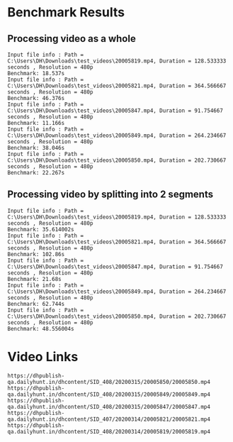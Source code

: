 # Benchmark Results

## Processing video as a whole 

    Input file info : Path = C:\Users\DH\Downloads\test_videos\20005819.mp4, Duration = 128.533333 seconds , Resolution = 480p
    Benchmark: 18.537s
    Input file info : Path = C:\Users\DH\Downloads\test_videos\20005821.mp4, Duration = 364.566667 seconds , Resolution = 480p
    Benchmark: 46.376s
    Input file info : Path = C:\Users\DH\Downloads\test_videos\20005847.mp4, Duration = 91.754667 seconds , Resolution = 480p
    Benchmark: 11.166s
    Input file info : Path = C:\Users\DH\Downloads\test_videos\20005849.mp4, Duration = 264.234667 seconds , Resolution = 480p
    Benchmark: 38.046s
    Input file info : Path = C:\Users\DH\Downloads\test_videos\20005850.mp4, Duration = 202.730667 seconds , Resolution = 480p
    Benchmark: 22.267s

## Processing video by splitting into 2 segments

    Input file info : Path = C:\Users\DH\Downloads\test_videos\20005819.mp4, Duration = 128.533333 seconds , Resolution = 480p
    Benchmark: 35.614002s
    Input file info : Path = C:\Users\DH\Downloads\test_videos\20005821.mp4, Duration = 364.566667 seconds , Resolution = 480p
    Benchmark: 102.86s
    Input file info : Path = C:\Users\DH\Downloads\test_videos\20005847.mp4, Duration = 91.754667 seconds , Resolution = 480p
    Benchmark: 21.68s
    Input file info : Path = C:\Users\DH\Downloads\test_videos\20005849.mp4, Duration = 264.234667 seconds , Resolution = 480p
    Benchmark: 62.744s
    Input file info : Path = C:\Users\DH\Downloads\test_videos\20005850.mp4, Duration = 202.730667 seconds , Resolution = 480p
    Benchmark: 48.556004s

# Video Links

    https://dhpublish-qa.dailyhunt.in/dhcontent/SID_408/20200315/20005850/20005850.mp4
    https://dhpublish-qa.dailyhunt.in/dhcontent/SID_408/20200315/20005849/20005849.mp4
    https://dhpublish-qa.dailyhunt.in/dhcontent/SID_408/20200315/20005847/20005847.mp4
    https://dhpublish-qa.dailyhunt.in/dhcontent/SID_407/20200314/20005821/20005821.mp4
    https://dhpublish-qa.dailyhunt.in/dhcontent/SID_408/20200314/20005819/20005819.mp4
